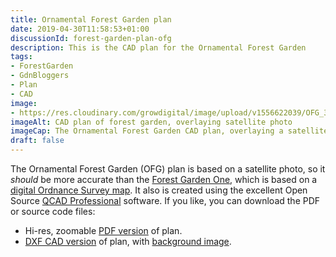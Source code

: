 ```yaml
---
title: Ornamental Forest Garden plan
date: 2019-04-30T11:58:53+01:00
discussionId: forest-garden-plan-ofg
description: This is the CAD plan for the Ornamental Forest Garden
tags: 
- ForestGarden
- GdnBloggers
- Plan
- CAD
image: 
- https://res.cloudinary.com/growdigital/image/upload/v1556622039/OFG_3.22.jpg
imageAlt: CAD plan of forest garden, overlaying satellite photo
imageCap: The Ornamental Forest Garden CAD plan, overlaying a satellite photo.
draft: false
---
```


The Ornamental Forest Garden (OFG) plan is based on a satellite photo, so it _should_ be more accurate than the [Forest Garden One](forest-garden-plan-pgi.md), which is based on a [digital Ordnance Survey map](https://www.themapcentre.com/ordnance-survey-landplan-dxf--vector-data---2km-x-2km-16076-p.asp). It also is created using the excellent Open Source [QCAD Professional](https://www.qcad.org/en/online-shop) software. If you like, you can download the PDF or source code files:

* Hi-res, zoomable [PDF version](https://res.cloudinary.com/growdigital/image/upload/v1556622039/OFG_3.22.pdf) of plan.
* [DXF CAD version](https://res.cloudinary.com/growdigital/raw/upload/v1556622038/OFG_3.22.dxf) of plan, with [background image](https://res.cloudinary.com/growdigital/image/upload/v1556622039/OFG_background.png).
